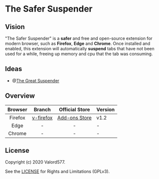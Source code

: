 The Safer Suspender
======================

## Vision

"The Safer Suspender" is a **safer** and free and open-source extension for modern browser, such as **Firefox**, **Edge** and **Chrome**.
Once installed and enabled, this extension will automatically **suspend** tabs that have not been used for a while, freeing up memory and cpu that the tab was consuming.

## Ideas

* @[The Great Suspender](https://github.com/greatsuspender/thegreatsuspender)

## Overview

| Browser |          Branch        |       Official Store     | Version |
| :-----: | :--------------------: | :----------------------: | :------ |
| Firefox | [v-firefox][v-firefox] | [Add-ons Store][Add-ons] | v1.2    |
| Edge    | -                      | -                        | -       |
| Chrome  | -                      | -                        | -       |

## License

Copyright (c) 2020 Valord577.

See the [LICENSE](LICENSE) for Rights and Limitations (GPLv3).


[v-firefox]: https://github.com/valord577/theSaferSuspender/tree/v-firefox
[Add-ons]: https://addons.mozilla.org/en-US/firefox/addon/the-safer-suspender/
